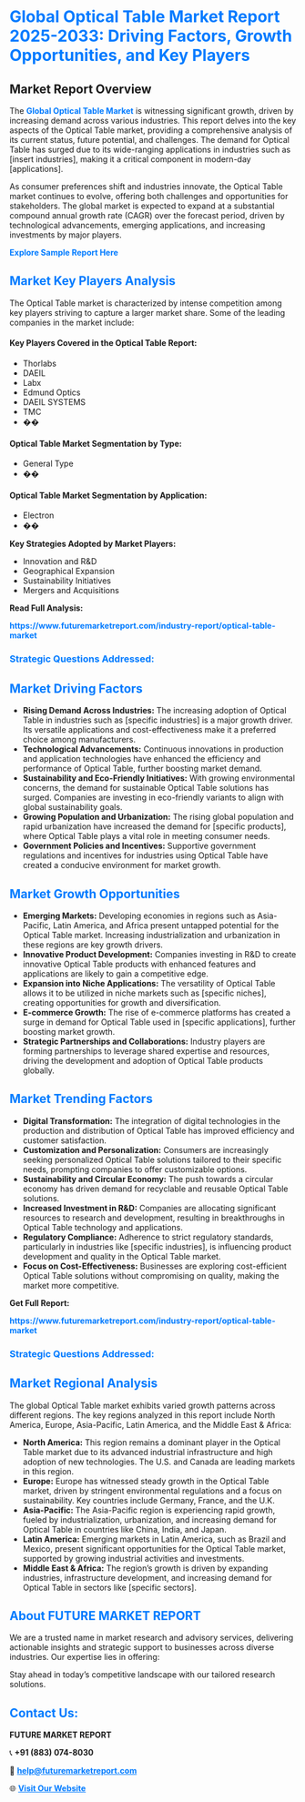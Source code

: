 <h1 style="color: #007BFF;">Global Optical Table Market Report 2025-2033: Driving Factors, Growth Opportunities, and Key Players</h1>

<section id="overview">
<h2>Market Report Overview</h2>
<p>The <a href="https://www.futuremarketreport.com/industry-report/optical-table-market" style="color: #007BFF; text-decoration: none;"><strong>Global Optical Table Market</strong></a> is witnessing significant growth, driven by increasing demand across various industries. This report delves into the key aspects of the Optical Table market, providing a comprehensive analysis of its current status, future potential, and challenges. The demand for Optical Table has surged due to its wide-ranging applications in industries such as [insert industries], making it a critical component in modern-day [applications].</p>
<p>As consumer preferences shift and industries innovate, the Optical Table market continues to evolve, offering both challenges and opportunities for stakeholders. The global market is expected to expand at a substantial compound annual growth rate (CAGR) over the forecast period, driven by technological advancements, emerging applications, and increasing investments by major players.</p>
</section>

<section id="overview">
<p><a href="https://www.futuremarketreport.com/request-sample/reportId=113988" style="color: #007BFF; text-decoration: none;"><strong>Explore Sample Report Here</strong></a></p>
</section>

<section id="key-players">
<h2 style="color: #007BFF;">Market Key Players Analysis</h2>
<p>The Optical Table market is characterized by intense competition among key players striving to capture a larger market share. Some of the leading companies in the market include:</p>
<h4>Key Players Covered in the Optical Table Report:</h4>
<ul><li>Thorlabs</li><li>DAEIL</li><li>Labx</li><li>Edmund Optics</li><li>DAEIL SYSTEMS</li><li>TMC</li><li>��</li></ul>
<h4>Optical Table Market Segmentation by Type:</h4>
<ul><li>General Type</li><li>��</li></ul>

<h4>Optical Table Market Segmentation by Application:</h4>
<ul><li>Electron</li><li>��</li></ul>
<p><strong>Key Strategies Adopted by Market Players:</strong></p>
<ul>
<li>Innovation and R&D</li>
<li>Geographical Expansion</li>
<li>Sustainability Initiatives</li>
<li>Mergers and Acquisitions</li>
</ul>
</section>

<section>
<p><strong>Read Full Analysis: </strong></p><a href="https://www.futuremarketreport.com/industry-report/optical-table-market" style="color: #007BFF; text-decoration: none;"><strong>https://www.futuremarketreport.com/industry-report/optical-table-market</strong></a>
<h3 style="color: #007BFF;">Strategic Questions Addressed:</h3>
</section>

<section id="driving-factors">
<h2 style="color: #007BFF;">Market Driving Factors</h2>
<ul>
<li><strong>Rising Demand Across Industries:</strong> The increasing adoption of Optical Table in industries such as [specific industries] is a major growth driver. Its versatile applications and cost-effectiveness make it a preferred choice among manufacturers.</li>
<li><strong>Technological Advancements:</strong> Continuous innovations in production and application technologies have enhanced the efficiency and performance of Optical Table, further boosting market demand.</li>
<li><strong>Sustainability and Eco-Friendly Initiatives:</strong> With growing environmental concerns, the demand for sustainable Optical Table solutions has surged. Companies are investing in eco-friendly variants to align with global sustainability goals.</li>
<li><strong>Growing Population and Urbanization:</strong> The rising global population and rapid urbanization have increased the demand for [specific products], where Optical Table plays a vital role in meeting consumer needs.</li>
<li><strong>Government Policies and Incentives:</strong> Supportive government regulations and incentives for industries using Optical Table have created a conducive environment for market growth.</li>
</ul>
</section>

<section id="growth-opportunities">
<h2 style="color: #007BFF;">Market Growth Opportunities</h2>
<ul>
<li><strong>Emerging Markets:</strong> Developing economies in regions such as Asia-Pacific, Latin America, and Africa present untapped potential for the Optical Table market. Increasing industrialization and urbanization in these regions are key growth drivers.</li>
<li><strong>Innovative Product Development:</strong> Companies investing in R&D to create innovative Optical Table products with enhanced features and applications are likely to gain a competitive edge.</li>
<li><strong>Expansion into Niche Applications:</strong> The versatility of Optical Table allows it to be utilized in niche markets such as [specific niches], creating opportunities for growth and diversification.</li>
<li><strong>E-commerce Growth:</strong> The rise of e-commerce platforms has created a surge in demand for Optical Table used in [specific applications], further boosting market growth.</li>
<li><strong>Strategic Partnerships and Collaborations:</strong> Industry players are forming partnerships to leverage shared expertise and resources, driving the development and adoption of Optical Table products globally.</li>
</ul>
</section>

<section id="trending-factors">
<h2 style="color: #007BFF;">Market Trending Factors</h2>
<ul>
<li><strong>Digital Transformation:</strong> The integration of digital technologies in the production and distribution of Optical Table has improved efficiency and customer satisfaction.</li>
<li><strong>Customization and Personalization:</strong> Consumers are increasingly seeking personalized Optical Table solutions tailored to their specific needs, prompting companies to offer customizable options.</li>
<li><strong>Sustainability and Circular Economy:</strong> The push towards a circular economy has driven demand for recyclable and reusable Optical Table solutions.</li>
<li><strong>Increased Investment in R&D:</strong> Companies are allocating significant resources to research and development, resulting in breakthroughs in Optical Table technology and applications.</li>
<li><strong>Regulatory Compliance:</strong> Adherence to strict regulatory standards, particularly in industries like [specific industries], is influencing product development and quality in the Optical Table market.</li>
<li><strong>Focus on Cost-Effectiveness:</strong> Businesses are exploring cost-efficient Optical Table solutions without compromising on quality, making the market more competitive.</li>
</ul>
</section>

<section>
<p><strong>Get Full Report: </strong></p><a href="https://www.futuremarketreport.com/industry-report/optical-table-market" style="color: #007BFF; text-decoration: none;"><strong>https://www.futuremarketreport.com/industry-report/optical-table-market</strong></a>
<h3 style="color: #007BFF;">Strategic Questions Addressed:</h3>
</section>


<section id="regional-analysis">
<h2 style="color: #007BFF;">Market Regional Analysis</h2>
<p>The global Optical Table market exhibits varied growth patterns across different regions. The key regions analyzed in this report include North America, Europe, Asia-Pacific, Latin America, and the Middle East & Africa:</p>
<ul>
<li><strong>North America:</strong> This region remains a dominant player in the Optical Table market due to its advanced industrial infrastructure and high adoption of new technologies. The U.S. and Canada are leading markets in this region.</li>
<li><strong>Europe:</strong> Europe has witnessed steady growth in the Optical Table market, driven by stringent environmental regulations and a focus on sustainability. Key countries include Germany, France, and the U.K.</li>
<li><strong>Asia-Pacific:</strong> The Asia-Pacific region is experiencing rapid growth, fueled by industrialization, urbanization, and increasing demand for Optical Table in countries like China, India, and Japan.</li>
<li><strong>Latin America:</strong> Emerging markets in Latin America, such as Brazil and Mexico, present significant opportunities for the Optical Table market, supported by growing industrial activities and investments.</li>
<li><strong>Middle East & Africa:</strong> The region’s growth is driven by expanding industries, infrastructure development, and increasing demand for Optical Table in sectors like [specific sectors].</li>
</ul>
</section>

<footer>
<h2 style="color: #007BFF;">About FUTURE MARKET REPORT</h2>
<p>We are a trusted name in market research and advisory services, delivering actionable insights and strategic support to businesses across diverse industries. Our expertise lies in offering:</p>

<p>Stay ahead in today’s competitive landscape with our tailored research solutions.</p>

<h2 style="color: #007BFF;">Contact Us:</h2>
<p><strong>FUTURE MARKET REPORT</strong></p>
<p>📞 <strong>+91 (883) 074-8030</strong></p>
<p>📧 <strong><a href="mailto:help@futuremarketreport.com" style="color: #007BFF;">help@futuremarketreport.com</a></strong></p>
<p>🌐 <strong><a href="https://www.futuremarketreport.com/" style="color: #007BFF;">Visit Our Website</a></strong></p>
</footer>